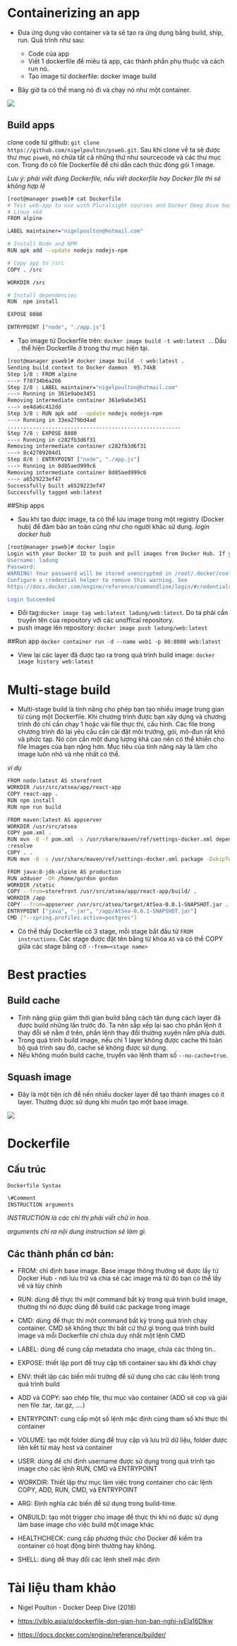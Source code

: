 # Containerizing an app
- Đưa ứng dụng vào container và ta sẽ tạo ra ứng dụng bằng build, ship, run. Quá trình như sau:
  - Code của app
  - Viết 1 dockerfile để miêu tả app, các thành phần phụ thuộc và cách run nó.
  - Tạo image từ dockerfile: docker image build 
 
- 	Bây giờ ta có thể mang nó đi và chạy nó như một container.
 
 <img src="https://i.imgur.com/aBcOXGr.png">
 
 ## Build apps
 
 clone code từ github: `git clone https://github.com/nigelpoulton/psweb.git`. Sau khi clone về ta sẽ được thư mục `psweb`, nó chứa tất cả những thứ như sourcecode và các thư mục con. Trong đó có file Dockerfile để chỉ dẫn cách thức đóng gói 1 image.

*Lưu ý: phải viết đúng Dockerfile, nếu viết dockerfile hay Docker file thì sẽ không hợp lệ*

 ```sh
 [root@manager psweb]# cat Dockerfile 
# Test web-app to use with Pluralsight courses and Docker Deep Dive book
# Linux x64
FROM alpine

LABEL maintainer="nigelpoulton@hotmail.com"

# Install Node and NPM
RUN apk add --update nodejs nodejs-npm

# Copy app to /src
COPY . /src

WORKDIR /src

# Install dependencies
RUN  npm install

EXPOSE 8080

ENTRYPOINT ["node", "./app.js"]
 ```
 
 - Tạo image từ Dockerfile trên: `docker image build -t web:latest .`. Dấu . thể hiện Dockerfile ở trong thư mục hiện tại.
 
 ```sh
 [root@manager psweb]# docker image build -t web:latest .
Sending build context to Docker daemon  95.74kB
Step 1/8 : FROM alpine
 ---> f70734b6a266
Step 2/8 : LABEL maintainer="nigelpoulton@hotmail.com"
 ---> Running in 361e9abe3451
Removing intermediate container 361e9abe3451
 ---> ee4da6c412dd
Step 3/8 : RUN apk add --update nodejs nodejs-npm
 ---> Running in 33ea279bd4ad
.......................................................
Step 7/8 : EXPOSE 8080
 ---> Running in c282fb3d6f31
Removing intermediate container c282fb3d6f31
 ---> 8c42789204d1
Step 8/8 : ENTRYPOINT ["node", "./app.js"]
 ---> Running in 8d85aed999c6
Removing intermediate container 8d85aed999c6
 ---> a6529223ef47
Successfully built a6529223ef47
Successfully tagged web:latest
 ```
 
 ##Ship apps
 - Sau khi tạo được image, ta có thể lưu image trong một registry (Docker hub) để đảm bảo an toàn cũng như cho người khác sử dụng. 
 *login docker hub*
 ```sh
 [root@manager psweb]# docker login
Login with your Docker ID to push and pull images from Docker Hub. If you don't have a Docker ID, head over to https://hub.docker.com to create one.
Username: ladung
Password: 
WARNING! Your password will be stored unencrypted in /root/.docker/config.json.
Configure a credential helper to remove this warning. See
https://docs.docker.com/engine/reference/commandline/login/#credentials-store

Login Succeeded
 ```
 - Đổi tag:`docker image tag web:latest ladung/web:latest`. Do ta phải cần truyền tên của repository với các unoffical repository.
 - push image lên repository: `docker image push ladung/web:latest`
 
 ##Run app
 `docker container run -d --name web1 -p 80:8080 web:latest`

- View lại các layer đã được tạo ra trong quá trình build image: `docker image history web:latest`

# Multi-stage build
- Multi-stage build là tính năng cho phép bạn tạo nhiều image trung gian từ cùng một Dockerfile. Khi chương trình được bạn xây dựng và chương trình đó chỉ cần chạy 1 hoặc vài file thực thi, cấu hình. Các file trong chương trình đó lại yêu cầu cần cài đặt môi trường, gói, mô-đun rất khó và phức tạp. Nó còn cần một dung lượng khá cao nên có thể khiến cho file Images của bạn nặng hơn. Mục tiêu của tính năng này là làm cho image luôn nhỏ và nhẹ nhất có thể.

*ví dụ*
```sh
FROM node:latest AS storefront
WORKDIR /usr/src/atsea/app/react-app
COPY react-app .
RUN npm install
RUN npm run build

FROM maven:latest AS appserver
WORKDIR /usr/src/atsea
COPY pom.xml .
RUN mvn -B -f pom.xml -s /usr/share/maven/ref/settings-docker.xml dependency\
:resolve
COPY . .
RUN mvn -B -s /usr/share/maven/ref/settings-docker.xml package -DskipTests

FROM java:8-jdk-alpine AS production
RUN adduser -Dh /home/gordon gordon
WORKDIR /static
COPY --from=storefront /usr/src/atsea/app/react-app/build/ .
WORKDIR /app
COPY --from=appserver /usr/src/atsea/target/AtSea-0.0.1-SNAPSHOT.jar .
ENTRYPOINT ["java", "-jar", "/app/AtSea-0.0.1-SNAPSHOT.jar"]
CMD ["--spring.profiles.active=postgres"]
```

- Có thể thấy Dockerfile có 3 stage, mỗi stage bắt đầu từ `FROM instructions`. Các stage được đặt tên bằng từ khóa `AS` và có thể COPY giữa các stage bằng cờ `--from=<stage name>`

# Best practies
## Build cache
- Tính năng giúp giảm thời gian build bằng cách tận dụng cách layer đã được build những lần trước đó. Ta nên sắp xếp lại sao cho phần lệnh ít thay đổi sẽ nằm ở trên, phần lệnh thay đổi thường xuyên nằm phía dưới.
- Trong quá trình build image, nếu chỉ 1 layer không được cache thì toàn bộ quá trình sau đó, cache sẽ không được sử dụng.
- Nếu không muốn build cache, truyền vào lệnh tham số `--no-cache=true`.
## Squash image
- Đây là một tiện ích để nến nhiều docker layer để tạo thành images có ít layer. Thường được sử dụng khi muốn tạo một base image.

<img src="https://i.imgur.com/tdNI0VE.png">

# Dockerfile
## Cấu trúc

`Dockerfile Systax`

```sh
\#Comment
INSTRUCTION arguments
```

*INSTRUCTION là các chỉ thị phải viết chữ in hoa.*

*arguments chỉ ra nội dung instruction sẽ làm gì.*

## Các thành phần cơ bản:
- FROM: chỉ định base image. Base image thông thường sẽ được lấy từ Docker Hub - nơi lưu trữ và chia sẻ các image mà từ đó bạn có thể lấy về và tùy chỉnh

- RUN: dùng để thực thi một command bất kỳ trong quá trình build image, thường thì nó được dùng để build các package trong image

- CMD: dùng để thực thi một command bất kỳ trong quá trình chạy container. CMD sẽ không thực thi bất cứ thứ gì trong quá trính build image và mỗi Dockerfile chỉ chứa duy nhất một lệnh CMD

- LABEL: dùng để cung cấp metadata cho image, chứa các thông tin..

- EXPOSE: thiết lập port để truy cập tới container sau khi đã khởi chạy

- ENV: thiết lập các biến môi trường để sử dụng cho các câu lệnh trong quá trình build

- ADD và COPY: sao chép file, thư mục vào container (ADD sẽ cop và giải nen file .tar, .tar.gz, ....)

- ENTRYPOINT: cung cấp một số lệnh mặc định cùng tham số khi thực thi container

- VOLUME: tạo một folder dùng để truy cập và lưu trữ dữ liệu, folder được liên kết từ máy host và container

- USER: dùng để chỉ định username được sử dụng trong quá trình tạo image cho các lệnh RUN, CMD và ENTRYPOINT

- WORKDIR: Thiết lập thư mục làm việc trong container cho các lệnh COPY, ADD, RUN, CMD, và ENTRYPOINT

- ARG: Định nghĩa các biến để sử dụng trong build-time.

- ONBUILD: tạo một trigger cho image để thực thi khi nó được sử dụng làm base image cho việc build một image khác

- HEALTHCHECK: cung cấp phương thức cho Docker để kiểm tra container có hoạt động bình thường hay không.

- SHELL: dùng để thay đổi các lệnh shell mặc định

# Tài liệu tham khảo
- Nigel Poulton - Docker Deep Dive (2018)

- https://viblo.asia/p/dockerfile-don-gian-hon-ban-nghi-jvEla16Dlkw

- https://docs.docker.com/engine/reference/builder/
